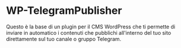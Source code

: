 # WP-TelegramPublisher
Questo è la base di un plugin per il CMS WordPress che ti permette di inviare in automatico i contenuti che pubblichi all'interno del tuo sito direttamente sul tuo canale o gruppo Telegram.
